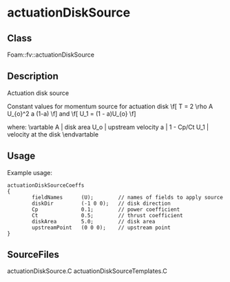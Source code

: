 # actuationDiskSource 
## Class
Foam::fv::actuationDiskSource

## Description
Actuation disk source

Constant values for momentum source for actuation disk
\f[
        T = 2 \rho A U_{o}^2 a (1-a)
\f]
and
\f[
        U_1 = (1 - a)U_{o}
\f]

where:
\vartable
        A   | disk area
        U_o | upstream velocity
        a   | 1 - Cp/Ct
        U_1 | velocity at the disk
\endvartable

## Usage
Example usage:
```
actuationDiskSourceCoeffs
{
        fieldNames      (U);        // names of fields to apply source
        diskDir         (-1 0 0);   // disk direction
        Cp              0.1;        // power coefficient
        Ct              0.5;        // thrust coefficient
        diskArea        5.0;        // disk area
        upstreamPoint   (0 0 0);    // upstream point
}
```


## SourceFiles
actuationDiskSource.C
actuationDiskSourceTemplates.C

